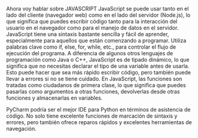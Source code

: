 Ahora voy hablar sobre JAVASCRIPT JavaScript se puede usar tanto en el lado del cliente (navegador web) como en el lado del servidor (Node.js), lo que significa que puedes escribir 
código tanto para la interacción del usuario en el navegador como para el manejo de datos en el servidor.
JavaScript tiene una sintaxis bastante sencilla y fácil de aprender, especialmente para aquellos que están comenzando a programar.
Utiliza palabras clave como if, else, for, while, etc., para controlar el flujo de ejecución del programa.
A diferencia de algunos otros lenguajes de programación como Java o C++, JavaScript es de tipado dinámico, 
lo que significa que no necesitas declarar el tipo de una variable antes de usarla. Esto puede hacer que sea más rápido escribir código, pero también puede llevar a errores 
si no se tiene cuidado.
En JavaScript, las funciones son tratadas como ciudadanos de primera clase, lo que significa que puedes pasarlas como argumentos a otras funciones,
devolverlas desde otras funciones y almacenarlas en variables.


PyCharm podría ser el mejor IDE para Python en términos de asistencia de código. No solo tiene excelente funciones de marcación de sintaxis y errores, pero también ofrece reparos rápidos y excelentes herramientas de navegación.
